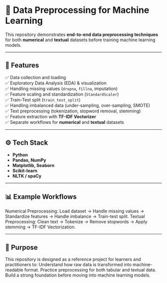 # 🧹 Data Preprocessing for Machine Learning

This repository demonstrates **end-to-end data preprocessing techniques** for both **numerical** and **textual** datasets before training machine learning models.  

---

## 📌 Features

✅ Data collection and loading  
✅ Exploratory Data Analysis (EDA) & visualization  
✅ Handling missing values (`dropna`, `fillna`, imputation)  
✅ Feature scaling and standardization (`StandardScaler`)  
✅ Train-Test split (`train_test_split`)  
✅ Handling imbalanced data (under-sampling, over-sampling, SMOTE)  
✅ Text preprocessing (tokenization, stopword removal, stemming)  
✅ Feature extraction with **TF-IDF Vectorizer**  
✅ Separate workflows for **numerical** and **textual** datasets  

---


## ⚙️ Tech Stack

- **Python**  
- **Pandas, NumPy**  
- **Matplotlib, Seaborn**  
- **Scikit-learn**  
- **NLTK / spaCy**  

---


## 📊 Example Workflows

Numerical Preprocessing:
Load dataset → Handle missing values → Standardize features → Handle imbalance → Train-test split.
Textual Preprocessing:
Clean text → Tokenize → Remove stopwords → Apply stemming → TF-IDF Vectorization.

---

## 🎯 Purpose

This repository is designed as a reference project for learners and practitioners to:
Understand how raw data is transformed into machine-readable format.
Practice preprocessing for both tabular and textual data.
Build a strong foundation before moving into machine learning models.
